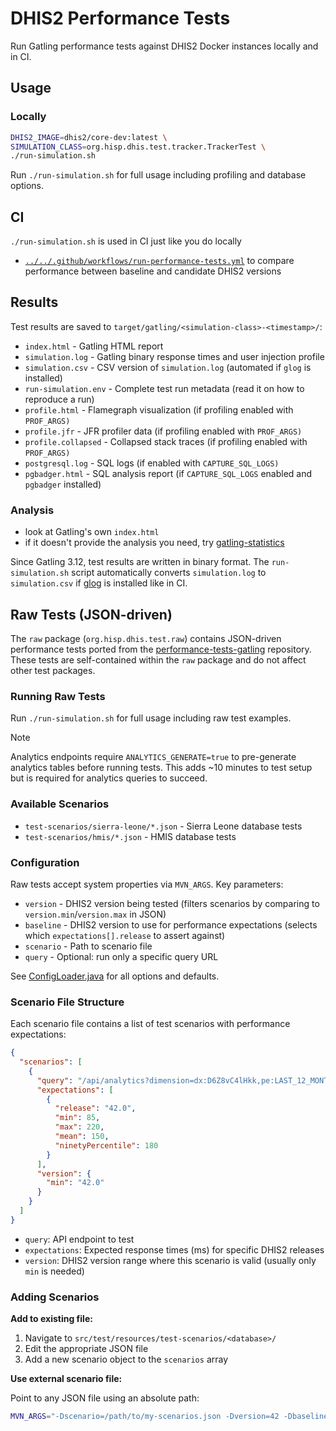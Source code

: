 # DHIS2 Performance Tests

Run Gatling performance tests against DHIS2 Docker instances locally and in CI.

## Usage

### Locally

```sh
DHIS2_IMAGE=dhis2/core-dev:latest \
SIMULATION_CLASS=org.hisp.dhis.test.tracker.TrackerTest \
./run-simulation.sh
```

Run `./run-simulation.sh` for full usage including profiling and database options.

## CI

`./run-simulation.sh` is used in CI just like you do locally

* [`../../.github/workflows/run-performance-tests.yml`](../../.github/workflows/run-performance-tests.yml)
to compare performance between baseline and candidate DHIS2 versions

## Results

Test results are saved to `target/gatling/<simulation-class>-<timestamp>/`:

* `index.html` - Gatling HTML report
* `simulation.log` - Gatling binary response times and user injection profile
* `simulation.csv` - CSV version of `simulation.log` (automated if `glog` is installed)
* `run-simulation.env` - Complete test run metadata (read it on how to reproduce a run)
* `profile.html` - Flamegraph visualization (if profiling enabled with `PROF_ARGS)`
* `profile.jfr` - JFR profiler data (if profiling enabled with `PROF_ARGS)`
* `profile.collapsed` - Collapsed stack traces (if profiling enabled with `PROF_ARGS)`
* `postgresql.log` - SQL logs (if enabled with `CAPTURE_SQL_LOGS)`
* `pgbadger.html` - SQL analysis report (if `CAPTURE_SQL_LOGS` enabled and `pgbadger` installed)

### Analysis

* look at Gatling's own `index.html`
* if it doesn't provide the analysis you need, try
[gatling-statistics](https://github.com/dhis2/gatling-statistics)

Since Gatling 3.12, test results are written in binary format. The `run-simulation.sh` script
automatically converts `simulation.log` to `simulation.csv` if
[glog](https://github.com/dhis2/gatling/releases) is installed like in CI.

## Raw Tests (JSON-driven)

The `raw` package (`org.hisp.dhis.test.raw`) contains JSON-driven performance tests ported from
the [performance-tests-gatling](https://github.com/dhis2/performance-tests-gatling) repository.
These tests are self-contained within the `raw` package and do not affect other test packages.

### Running Raw Tests

Run `./run-simulation.sh` for full usage including raw test examples.

> [!NOTE]
> Analytics endpoints require `ANALYTICS_GENERATE=true` to pre-generate analytics tables before
> running tests. This adds ~10 minutes to test setup but is required for analytics queries to
> succeed.

### Available Scenarios

* `test-scenarios/sierra-leone/*.json` - Sierra Leone database tests
* `test-scenarios/hmis/*.json` - HMIS database tests

### Configuration

Raw tests accept system properties via `MVN_ARGS`. Key parameters:

* `version` - DHIS2 version being tested (filters scenarios by comparing to `version.min`/`version.max` in JSON)
* `baseline` - DHIS2 version to use for performance expectations (selects which `expectations[].release` to assert against)
* `scenario` - Path to scenario file
* `query` - Optional: run only a specific query URL

See [ConfigLoader.java](src/test/org/hisp/dhis/test/raw/ConfigLoader.java) for all options and
defaults.

### Scenario File Structure

Each scenario file contains a list of test scenarios with performance expectations:

```json
{
  "scenarios": [
    {
      "query": "/api/analytics?dimension=dx:D6Z8vC4lHkk,pe:LAST_12_MONTHS&filter=ou:USER_ORGUNIT",
      "expectations": [
        {
          "release": "42.0",
          "min": 85,
          "max": 220,
          "mean": 150,
          "ninetyPercentile": 180
        }
      ],
      "version": {
        "min": "42.0"
      }
    }
  ]
}
```

* `query`: API endpoint to test
* `expectations`: Expected response times (ms) for specific DHIS2 releases
* `version`: DHIS2 version range where this scenario is valid (usually only `min` is needed)

### Adding Scenarios

**Add to existing file:**

1. Navigate to `src/test/resources/test-scenarios/<database>/`
2. Edit the appropriate JSON file
3. Add a new scenario object to the `scenarios` array

**Use external scenario file:**

Point to any JSON file using an absolute path:

```sh
MVN_ARGS="-Dscenario=/path/to/my-scenarios.json -Dversion=42 -Dbaseline=42"
```

